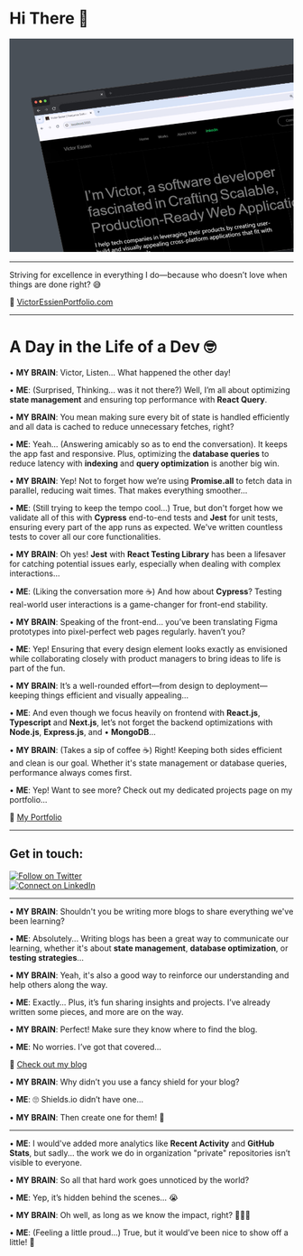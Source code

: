 # Hi There 👋


![Project Screenshot](/image.jpeg)

---

Striving for excellence in everything I do—because who doesn’t love when things are done right? 😅


🔗 [VictorEssienPortfolio.com](https://eddyportfolio.vercel.app/)

---

# A Day in the Life of a Dev 🤓

• **MY BRAIN**: Victor, Listen... What happened the other day!

• **ME**: (Surprised, Thinking... was it not there?) Well, I’m all about optimizing **state management** and ensuring top performance with **React Query**.

• **MY BRAIN**: You mean making sure every bit of state is handled efficiently and all data is cached to reduce unnecessary fetches, right?

• **ME**: Yeah... (Answering amicably so as to end the conversation). It keeps the app fast and responsive. Plus, optimizing the **database queries** to reduce latency with **indexing** and **query optimization** is another big win.

• **MY BRAIN**: Yep! Not to forget how we’re using **Promise.all** to fetch data in parallel, reducing wait times. That makes everything smoother...

• **ME**: (Still trying to keep the tempo cool...) True, but don't forget how we validate all of this with **Cypress** end-to-end tests and **Jest** for unit tests, ensuring every part of the app runs as expected. We've written countless tests to cover all our core functionalities.

• **MY BRAIN**: Oh yes! **Jest** with **React Testing Library** has been a lifesaver for catching potential issues early, especially when dealing with complex interactions...

• **ME**: (Liking the conversation more ☕) And how about **Cypress**? Testing real-world user interactions is a game-changer for front-end stability.

• **MY BRAIN**: Speaking of the front-end... you’ve been translating Figma prototypes into pixel-perfect web pages regularly. haven’t you?

• **ME**: Yep! Ensuring that every design element looks exactly as envisioned while collaborating closely with product managers to bring ideas to life is part of the fun.

• **MY BRAIN**: It’s a well-rounded effort—from design to deployment—keeping things efficient and visually appealing...

• **ME**: And even though we focus heavily on frontend with **React.js**, **Typescript** and **Next.js**, let’s not forget the backend optimizations with **Node.js**, **Express.js**, and • **MongoDB**...

• **MY BRAIN**: (Takes a sip of coffee ☕) Right! Keeping both sides efficient and clean is our goal. Whether it's state management or database queries, performance always comes first.

• **ME**: Yep! Want to see more? Check out my dedicated projects page on my portfolio...

🔗 [My Portfolio](https://eddyportfolio.vercel.app/)

---

## Get in touch:

[![Follow on Twitter](https://img.shields.io/twitter/follow/edidiesky?style=social)](https://twitter.com/edidiesky)  
[![Connect on LinkedIn](https://img.shields.io/badge/Connect-LinkedIn-blue)](https://linkedin.com/in/victorezekielessien)

---

• **MY BRAIN**: Shouldn't you be writing more blogs to share everything we've been learning?

• **ME**: Absolutely... Writing blogs has been a great way to communicate our learning, whether it's about **state management**, **database optimization**, or **testing strategies**...

• **MY BRAIN**: Yeah, it's also a good way to reinforce our understanding and help others along the way.

• **ME**: Exactly... Plus, it’s fun sharing insights and projects. I’ve already written some pieces, and more are on the way.

• **MY BRAIN**: Perfect! Make sure they know where to find the blog.

• **ME**: No worries. I’ve got that covered...

🔗 [Check out my blog](https://eddiebadcoder.hashnode.dev/)

• **MY BRAIN**: Why didn’t you use a fancy shield for your blog?

• **ME**: 🙄 Shields.io didn’t have one...

• **MY BRAIN**: Then create one for them! 😤

---

• **ME**: I would've added more analytics like **Recent Activity** and **GitHub Stats**, but sadly... the work we do in organization "private" repositories isn’t visible to everyone.

• **MY BRAIN**: So all that hard work goes unnoticed by the world?

• **ME**: Yep, it’s hidden behind the scenes... 😭

• **MY BRAIN**: Oh well, as long as we know the impact, right? 🤷🏽‍♂️

• **ME**: (Feeling a little proud...) True, but it would’ve been nice to show off a little! 😤
